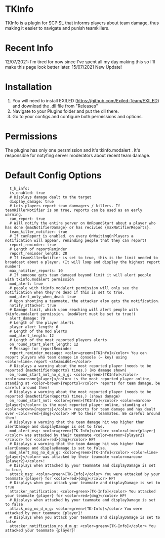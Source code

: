 # TKInfo
TKInfo is a plugin for SCP:SL that informs players about team damage, thus making it easier to navigate and punish teamkillers.

# Recent Info

12/07/2021: I'm tired for now since I've spent all my day making this so I'll make this page look better later.
15/07/2021 New Update!

# Installation
1. You will need to install EXILED (https://github.com/Exiled-Team/EXILED) and download the .dll file from "Releases"
2. Navigate to your Plugins folder and put the dll there.
3. Go to your configs and configure both permissions and options.

# Permissions
The plugins has only one persmission and it's tkinfo.modalert . It's responsible for notyfing server moderators about recent team damage.

# Default Config Options
```
  t_k_info:
  is_enabled: true
  # Displays damage dealt to the target
  display_damage: true
  # Lets players report team dammagers / killers. If teamKillerNotifier is on true, reports can be used as an early warning.
  can_report: true
  # Will notify the entire server on OnRoundStart about a player who has done {maxNotifierDamage} or has recivied {maxNotifierReports}.
  team_killer_notifier: true
  # If canReport is enabled, on every OnWaitingOnPlayers a notification will appear, reminding people that they can report!
  report_reminder: true
  # Length of reportReminder
  report_reminder_length: 20
  # If teamKillerNotifier is set to true, this is the limit needed to broadcast about a player. (It will loop and display the highest report number)
  max_notifier_reports: 10
  # If someone gets team damaged beyond limit it will alert people with tkinfo.modalert permission
  mod_alert: true
  # people with tkinfo.modalert permission will only see the notification when they're dead if this is set to true.
  mod_alert_only_when_dead: true
  # Upon shooting a teammate, the attacker also gets the notification.
  notify_attacker: true
  # Damage limit, which upon reaching will alert people with tkinfo.modalert permission. (modAlert must be set to true!)
  alert_damage: 70
  # Length of the player alerts
  player_alert_length: 6
  # Length of the mod alerts
  mod_alert_length: 12
  # Length of the most reported players alerts
  on_round_start_alert_length: 12
  # Message for reportReminder
  report_reminder_message: <color=green>[TKInfo]</color> You can report players who team damage in console (~ key) using <color=lime>.report <steamid64></color>
  # Displays a warning about the most reported player (needs to be reported {maxNotifierReports} times.) (No damage shown)
  on_round_start_not_no_d_m_g: <color=green>[TKInfo]</color> <color=maroon>{player}</color> is the most reported player online, standing at <color=brown>{reports}</color> reports for team damage, be careful around them!
  # Displays a warning about the most reported player (needs to be reported {maxNotifierReports} times.) (shows damage)
  on_round_start_not: <color=green>[TKInfo]</color> <color=maroon>{player}</color> is the most reported player online, standing at <color=brown>{reports}</color> reports for team damage and has dealt over <color=red>{dmg}</color> HP to their teammates. Be careful around them!
  # Displays a warning that the team damage hit was higher than alertDamage and displayDamage is set to true.
  mod_alert_msg: <color=green>[TK-Info]</color> <color=lime>{player}</color> was attacked by their teammate <color=maroon>{player2}</color> for <color=red>{dmg}</color> HP!
  # Displays a warning that the team damage hit was higher than alertDamage and displayDamage is set to false.
  mod_alert_msg_no_d_m_g: <color=green>[TK-Info]</color> <color=lime>{player}</color> was attacked by their teammate <color=maroon>{player2}</color>!
  # Displays when attacked by your teammate and displayDamage is set to true,
  attack_msg: <color=green>[TK-Info]</color> You were attacked by your teammate {player} for <color=red>{dmg}</color> HP!
  # Displays when you attack your teammate and displayDamage is set to true
  attacker_notification: <color=green>[TK-Info]</color> You attacked your teammate {player} for <color=red>{dmg}</color> HP!
  # Displays when attacked by your teammate and displayDamage is set to false
  attack_msg_no_d_m_g: <color=green>[TK-Info]</color> You were attacked by your teammate {player}!
  # Displays when you attack your teammate and displayDamage is set to false
  attacker_notification_no_d_m_g: <color=green>[TK-Info]</color> You attacked your teammate {player}!
```
